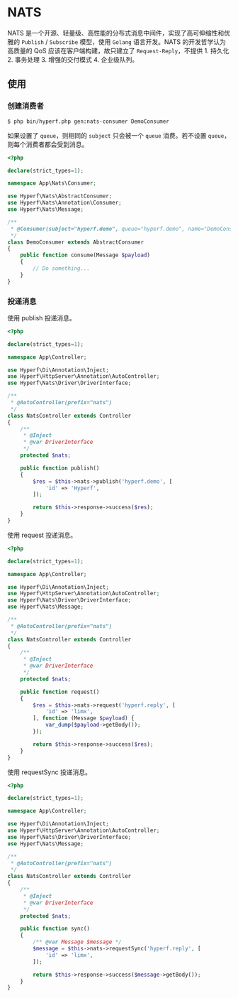 # NATS

NATS 是一个开源、轻量级、高性能的分布式消息中间件，实现了高可伸缩性和优雅的 `Publish` / `Subscribe` 模型，使用 `Golang` 语言开发。NATS 的开发哲学认为高质量的 QoS 应该在客户端构建，故只建立了 `Request-Reply`，不提供 1. 持久化 2. 事务处理 3. 增强的交付模式 4. 企业级队列。

## 使用

### 创建消费者

```
$ php bin/hyperf.php gen:nats-consumer DemoConsumer
```

如果设置了 `queue`，则相同的 `subject` 只会被一个 `queue` 消费。若不设置 `queue`，则每个消费者都会受到消息。

```php
<?php

declare(strict_types=1);

namespace App\Nats\Consumer;

use Hyperf\Nats\AbstractConsumer;
use Hyperf\Nats\Annotation\Consumer;
use Hyperf\Nats\Message;

/**
 * @Consumer(subject="hyperf.demo", queue="hyperf.demo", name="DemoConsumer", nums=1)
 */
class DemoConsumer extends AbstractConsumer
{
    public function consume(Message $payload)
    {
        // Do something...
    }
}
```

### 投递消息

使用 publish 投递消息。

```php
<?php

declare(strict_types=1);

namespace App\Controller;

use Hyperf\Di\Annotation\Inject;
use Hyperf\HttpServer\Annotation\AutoController;
use Hyperf\Nats\Driver\DriverInterface;

/**
 * @AutoController(prefix="nats")
 */
class NatsController extends Controller
{
    /**
     * @Inject
     * @var DriverInterface
     */
    protected $nats;

    public function publish()
    {
        $res = $this->nats->publish('hyperf.demo', [
            'id' => 'Hyperf',
        ]);

        return $this->response->success($res);
    }
}

```

使用 request 投递消息。

```php
<?php

declare(strict_types=1);

namespace App\Controller;

use Hyperf\Di\Annotation\Inject;
use Hyperf\HttpServer\Annotation\AutoController;
use Hyperf\Nats\Driver\DriverInterface;
use Hyperf\Nats\Message;

/**
 * @AutoController(prefix="nats")
 */
class NatsController extends Controller
{
    /**
     * @Inject
     * @var DriverInterface
     */
    protected $nats;

    public function request()
    {
        $res = $this->nats->request('hyperf.reply', [
            'id' => 'limx',
        ], function (Message $payload) {
            var_dump($payload->getBody());
        });

        return $this->response->success($res);
    }
}

```

使用 requestSync 投递消息。

```php
<?php

declare(strict_types=1);

namespace App\Controller;

use Hyperf\Di\Annotation\Inject;
use Hyperf\HttpServer\Annotation\AutoController;
use Hyperf\Nats\Driver\DriverInterface;
use Hyperf\Nats\Message;

/**
 * @AutoController(prefix="nats")
 */
class NatsController extends Controller
{
    /**
     * @Inject
     * @var DriverInterface
     */
    protected $nats;

    public function sync()
    {
        /** @var Message $message */
        $message = $this->nats->requestSync('hyperf.reply', [
            'id' => 'limx',
        ]);

        return $this->response->success($message->getBody());
    }
}

```